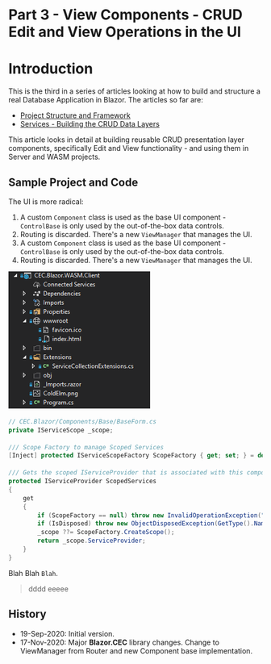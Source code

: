 ﻿# Part 3 - View Components - CRUD Edit and View Operations in the UI

# Introduction

This is the third in a series of articles looking at how to build and structure a real Database Application in Blazor. The articles so far are:

- [Project Structure and Framework](https://www.codeproject.com/Articles/5279560/Building-a-Database-Application-in-Blazor-Part-1-P)
- [Services - Building the CRUD Data Layers](https://www.codeproject.com/Articles/5279596/Building-a-Database-Application-in-Blazor-Part-2-S)

This article looks in detail at building reusable CRUD presentation layer components, specifically Edit and View functionality - and using them in Server and WASM projects.


## Sample Project and Code

The UI is more radical:

1. A custom `Component` class is used as the base UI component - `ControlBase` is only used by the out-of-the-box data controls.
2. Routing is discarded.  There's a new `ViewManager` that manages the UI.
1. A custom `Component` class is used as the base UI component - `ControlBase` is only used by the out-of-the-box data controls.
2. Routing is discarded.  There's a new `ViewManager` that manages the UI.

![Project Files](https://github.com/ShaunCurtis/CEC-Publish/blob/master/Images/CEC.Blazor.WASM.Client-2.png?raw=true)

   
```c#
// CEC.Blazor/Components/Base/BaseForm.cs
private IServiceScope _scope;

/// Scope Factory to manage Scoped Services
[Inject] protected IServiceScopeFactory ScopeFactory { get; set; } = default!;

/// Gets the scoped IServiceProvider that is associated with this component.
protected IServiceProvider ScopedServices
{
    get
    {
        if (ScopeFactory == null) throw new InvalidOperationException("Services cannot be accessed before the component is initialized.");
        if (IsDisposed) throw new ObjectDisposedException(GetType().Name);
        _scope ??= ScopeFactory.CreateScope();
        return _scope.ServiceProvider;
    }
}
```

Blah Blah `Blah`.


> dddd 
> eeeee 

## History

- 19-Sep-2020: Initial version.
- 17-Nov-2020: Major **Blazor.CEC** library changes.  Change to ViewManager from Router and new Component base implementation.
